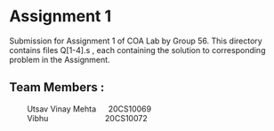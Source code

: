 # Assignment 1

Submission for Assignment 1 of COA Lab by Group 56.
This directory contains files Q[1-4].s , each containing the solution to corresponding problem in the Assignment.

## Team Members : 
&emsp;&emsp; 	Utsav Vinay Mehta &emsp; 20CS10069
<br>
&emsp;&emsp;	Vibhu &emsp;&emsp;&emsp;&emsp;&emsp;&emsp;&emsp;20CS10072
	

